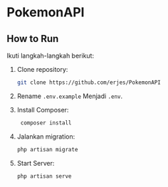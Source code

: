 # PokemonAPI

## How to Run

Ikuti langkah-langkah berikut:

1. Clone repository:

    ```bash
    git clone https://github.com/erjes/PokemonAPI
    ```

2. Rename `.env.example` Menjadi `.env`.

3. Install Composer:
   ```bash
    composer install
    ```

5. Jalankan migration:

    ```bash
    php artisan migrate
    ```

6. Start Server:

    ```bash
    php artisan serve
    ```

